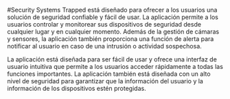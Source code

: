 #Security Systems Trapped está diseñado para ofrecer a los usuarios una solución de seguridad confiable y fácil de usar. La aplicación permite a los usuarios controlar y monitorear sus dispositivos de seguridad desde cualquier lugar y en cualquier momento. Además de la gestión de cámaras y sensores, la aplicación también proporciona una función de alerta para notificar al usuario en caso de una intrusión o actividad sospechosa.

La aplicación está diseñada para ser fácil de usar y ofrece una interfaz de usuario intuitiva que permite a los usuarios acceder rápidamente a todas las funciones importantes. La aplicación también está diseñada con un alto nivel de seguridad para garantizar que la información del usuario y la información de los dispositivos estén protegidas.
